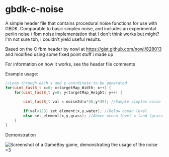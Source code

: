 # gbdk-c-noise
A simple header file that contains procedural noise functions for use with GBDK.
Comparable to basic simplex noise, and includes an experimental perlin noise / fbm noise implementation that I don't think works but might? I'm not sure tbh, I couldn't yield useful results.

Based on the C fbm header by nowl at https://gist.github.com/nowl/828013 and modified using some fixed point stuff i made up

For information on how it works, see the header file comments

Example usage:

```c++
//Loop through each x and y coordinate to-be generated
for(uint_fast8_t x=0; x<targetMap_Width; x++) {
    for(uint_fast8_t y=0; y<targetMap_Height; y++) {
    
        uint_fast8_t val = noise2d(x*45,y*45); //Sample simplex noise
        
        if(val<128) set_element(x,y,water); //Below ocean level
        else set_element(x,y,grass); //Above ocean level = land (grass)
    }
}
```

Demonstration

![Screenshot of a GameBoy game, demonstrating the usage of the noise](https://plokie.com/other/gb.png)
<3

